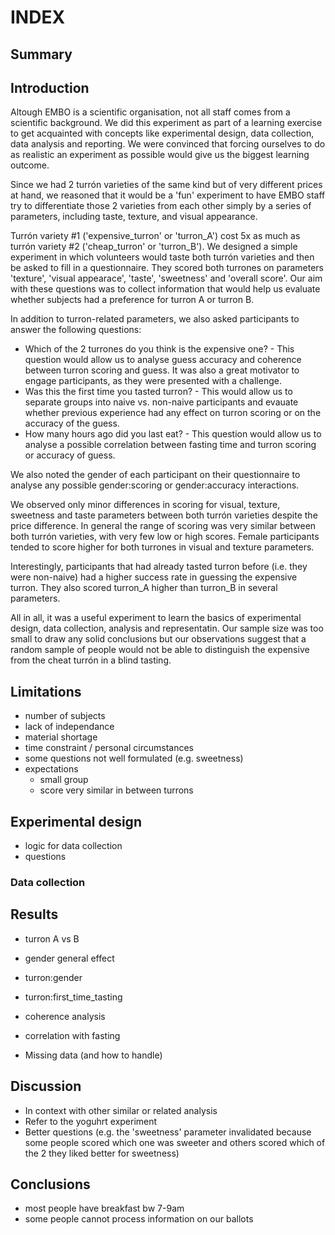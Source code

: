 # INDEX

## Summary
## Introduction

Altough EMBO is a scientific organisation, not all staff comes from a scientific background. We did this experiment as part of a learning exercise to get acquainted with concepts like experimental design, data collection, data analysis and reporting. We were convinced that forcing ourselves to do as realistic an experiment as possible would give us the biggest learning outcome. 

Since we had 2 turrón varieties of the same kind but of very different prices at hand, we reasoned that it would be a 'fun' experiment to have EMBO staff try to differentiate those 2 varieties from each other simply by a series of parameters, including taste, texture, and visual appearance. 

Turrón variety #1 ('expensive_turron' or 'turron_A') cost 5x as much as turrón variety #2 ('cheap_turron' or 'turron_B'). We designed a simple experiment in which volunteers would taste both turrón varieties and then be asked to fill in a questionnaire. They scored both turrones on parameters 'texture', 'visual appearace', 'taste', 'sweetness' and 'overall score'. Our aim with these questions was to collect information that would help us evaluate whether subjects had a preference for turron A or turron B. 

In addition to turron-related parameters, we also asked participants to answer the following questions: 

* Which of the 2 turrones do you think is the expensive one? - This question would allow us to analyse guess accuracy and coherence between turron scoring and guess. It was also a great motivator to engage participants, as they were presented with a challenge.
* Was this the first time you tasted turron? - This would allow us to separate groups into naive vs. non-naive participants and evauate whether previous experience had any effect on turron scoring or on the accuracy of the guess.
* How many hours ago did you last eat? - This question would allow us to analyse a possible correlation between fasting time and turron scoring or accuracy of guess. 

We also noted the gender of each participant on their questionnaire to analyse any possible gender:scoring or gender:accuracy interactions.

We observed only minor differences in scoring for visual, texture, sweetness and taste parameters between both turrón varieties despite the price difference. In general the range of scoring was very similar between both turrón varieties, with very few low or high scores. Female participants tended to score higher for both turrones in visual and texture parameters. 

Interestingly, participants that had already tasted turron before (i.e. they were non-naive) had a higher success rate in guessing the expensive turron. They also scored turron_A higher than turron_B in several parameters. 

All in all, it was a useful experiment to learn the basics of experimental design, data collection, analysis and representatin. Our sample size was too small to draw any solid conclusions but our observations suggest that a random sample of people would not be able to distinguish the expensive from the cheat turrón in a blind tasting. 

<!-- So, in conclusion: you do not need to spend the money on an expensive turrón, the cheap one will do just as well...  -->





<!-- * Why did we do this?
* Motivation
* Why not the tea lady tasting -->

## Limitations

* number of subjects
* lack of independance
* material shortage
* time constraint / personal circumstances
* some questions not well formulated (e.g. sweetness)
* expectations
    * small group
    * score very similar in between turrons

## Experimental design

* logic for data collection
* questions

###  Data collection


## Results

* turron A vs B
* gender general effect
* turron:gender
* turron:first_time_tasting
* coherence analysis
* correlation with fasting

* Missing data (and how to handle)

## Discussion

* In context with other similar or related analysis
* Refer to the yoguhrt experiment
* Better questions (e.g. the 'sweetness' parameter invalidated because some people scored which one was sweeter and others scored which of the 2 they liked better for sweetness)

## Conclusions

* most people have breakfast bw 7-9am
* some people cannot process information on our ballots


